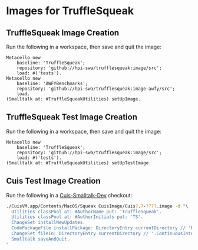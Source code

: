 # Images for TruffleSqueak

## TruffleSqueak Image Creation

Run the following in a workspace, then save and quit the image:

```smalltalk
Metacello new
    baseline: 'TruffleSqueak';
    repository: 'github://hpi-swa/trufflesqueak:image/src';
    load: #('tests').
Metacello new
    baseline: 'AWFYBenchmarks';
    repository: 'github://hpi-swa/trufflesqueak:image-awfy/src';
    load.
(Smalltalk at: #TruffleSqueakUtilities) setUpImage.
```

## TruffleSqueak Test Image Creation

Run the following in a workspace, then save and quit the image:

```smalltalk
Metacello new
    baseline: 'TruffleSqueak';
    repository: 'github://hpi-swa/trufflesqueak:image/src';
    load: #('tests').
(Smalltalk at: #TruffleSqueakUtilities) setUpTestImage.
```

## Cuis Test Image Creation

Run the following in a [Cuis-Smalltalk-Dev](https://github.com/Cuis-Smalltalk/Cuis-Smalltalk-Dev) checkout:

```bash
./CuisVM.app/Contents/MacOS/Squeak CuisImage/Cuis?.?-????.image -d "\
  Utilities classPool at: #AuthorName put: 'TruffleSqueak'.
  Utilities classPool at: #AuthorInitials put: 'TS'.
  ChangeSet installNewUpdates.
  CodePackageFile installPackage: DirectoryEntry currentDirectory // 'Packages/BaseImageTests.pck.st'.
  ChangeSet fileIn: DirectoryEntry currentDirectory // '.ContinuousIntegrationScripts/TestResultConsolePrinter.st'.
  Smalltalk saveAndQuit.
"
```
